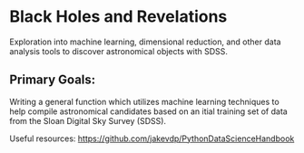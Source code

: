 # Black Holes and Revelations
Exploration into machine learning, dimensional reduction, and other data analysis tools to discover astronomical objects with SDSS.

## Primary Goals:
Writing a general function which utilizes machine learning techniques to help compile astronomical candidates based on an itial training set of data from the Sloan Digital Sky Survey (SDSS).

Useful resources:
https://github.com/jakevdp/PythonDataScienceHandbook
